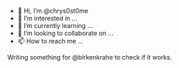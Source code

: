 - 👋 Hi, I’m @chrys0st0me
- 👀 I’m interested in ...
- 🌱 I’m currently learning ...
- 💞️ I’m looking to collaborate on ...
- 📫 How to reach me ...


Writing something for @birkenkrahe to check if it works.
<!---
chrys0st0me/chrys0st0me is a ✨ special ✨ repository because its `README.md` (this file) appears on your GitHub profile.
You can click the Preview link to take a look at your changes.
--->
